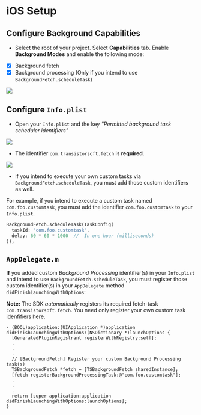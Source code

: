 # iOS Setup

## Configure Background Capabilities

- Select the root of your project.  Select **Capabilities** tab.  Enable **Background Modes** and enable the following mode:

- [x] Background fetch
- [x] Background processing (Only if you intend to use `BackgroundFetch.scheduleTask`)

![](https://dl.dropboxusercontent.com/s/9vik5kxoklk63ob/ios-setup-background-modes.png?dl=1)


## Configure `Info.plist`
- Open your `Info.plist` and the key *"Permitted background task scheduler identifiers"*

![](https://dl.dropboxusercontent.com/s/t5xfgah2gghqtws/ios-setup-permitted-identifiers.png?dl=1)

- The identifier `com.transistorsoft.fetch` is **required**.

![](https://dl.dropboxusercontent.com/s/kwdio2rr256d852/ios-setup-permitted-identifiers-add.png?dl=1)

- If you intend to execute your own custom tasks via `BackgroundFetch.scheduleTask`, you must add those custom identifiers as well.

For example, if you intend to execute a custom task named `com.foo.customtask`, you must add the identifier `com.foo.customtask` to your `Info.plist`.

```dart
BackgroundFetch.scheduleTask(TaskConfig(
  taskId: 'com.foo.customtask',
  delay: 60 * 60 * 1000  //  In one hour (milliseconds) 
));
```

## `AppDelegate.m`

**If** you added custom *Background Processing* identifier(s) in your `Info.plist` and intend to use `BackgroundFetch.scheduleTask`, you must register those custom identifier(s) in your `AppDelegate` method `didFinishLaunchingWithOptions`:

__Note:__ The SDK *automatically* registers its required fetch-task `com.transistorsoft.fetch`.  You need only register your own custom task idenfifiers here.

```obj-c
- (BOOL)application:(UIApplication *)application didFinishLaunchingWithOptions:(NSDictionary *)launchOptions {
  [GeneratedPluginRegistrant registerWithRegistry:self];
  .
  .
  .
  // [BackgroundFetch] Register your custom Background Processing task(s)
  TSBackgroundFetch *fetch = [TSBackgroundFetch sharedInstance];
  [fetch registerBackgroundProcessingTask:@"com.foo.customtask"];
  .
  .
  .  
  return [super application:application didFinishLaunchingWithOptions:launchOptions];
}

```